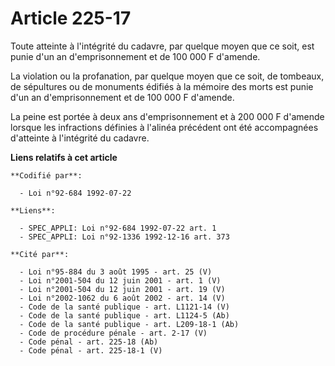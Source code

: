 # Article 225-17

Toute atteinte à l'intégrité du cadavre, par quelque moyen que ce soit, est punie d'un an d'emprisonnement et de 100 000 F
d'amende.

La violation ou la profanation, par quelque moyen que ce soit, de tombeaux, de sépultures ou de monuments édifiés à la
mémoire des morts est punie d'un an d'emprisonnement et de 100 000 F d'amende.

La peine est portée à deux ans d'emprisonnement et à 200 000 F d'amende lorsque les infractions définies à l'alinéa précédent
ont été accompagnées d'atteinte à l'intégrité du cadavre.

**Liens relatifs à cet article**

	**Codifié par**:

	  - Loi n°92-684 1992-07-22

	**Liens**:

	  - SPEC_APPLI: Loi n°92-684 1992-07-22 art. 1
	  - SPEC_APPLI: Loi n°92-1336 1992-12-16 art. 373

	**Cité par**:

	  - Loi n°95-884 du 3 août 1995 - art. 25 (V)
	  - Loi n°2001-504 du 12 juin 2001 - art. 1 (V)
	  - Loi n°2001-504 du 12 juin 2001 - art. 19 (V)
	  - Loi n°2002-1062 du 6 août 2002 - art. 14 (V)
	  - Code de la santé publique - art. L1121-14 (V)
	  - Code de la santé publique - art. L1124-5 (Ab)
	  - Code de la santé publique - art. L209-18-1 (Ab)
	  - Code de procédure pénale - art. 2-17 (V)
	  - Code pénal - art. 225-18 (Ab)
	  - Code pénal - art. 225-18-1 (V)
